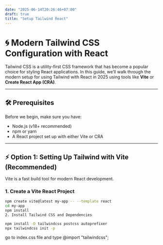 ```yaml
---
date: "2025-06-14T20:26:46+07:00"
draft: true
title: "Setup Tailwind React"
---
```


# 🌀 Modern Tailwind CSS Configuration with React

Tailwind CSS is a utility-first CSS framework that has become a popular choice for styling React applications. In this guide, we’ll walk through the modern setup for using Tailwind with React in 2025 using tools like **Vite** or **Create React App (CRA)**.

---

## 🛠️ Prerequisites

Before we begin, make sure you have:

- Node.js (v18+ recommended)
- npm or yarn
- A React project set up with either Vite or CRA

---

## ⚡ Option 1: Setting Up Tailwind with Vite (Recommended)

Vite is a fast build tool for modern React development.

### 1. Create a Vite React Project

```bash
npm create vite@latest my-app -- --template react
cd my-app
npm install
2. Install Tailwind CSS and Dependencies

npm install -D tailwindcss postcss autoprefixer
npx tailwindcss init -p
```

go to index.css file and type @import "tailwindcss";
